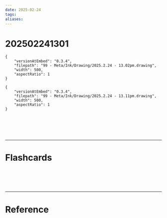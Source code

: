 ```yaml
---
date: 2025-02-24
tags: 
aliases:
---
```

# 202502241301

```handdrawn-ink
{
	"versionAtEmbed": "0.3.4",
	"filepath": "99 - Meta/Ink/Drawing/2025.2.24 - 13.02pm.drawing",
	"width": 500,
	"aspectRatio": 1
}
```

```handdrawn-ink
{
	"versionAtEmbed": "0.3.4",
	"filepath": "99 - Meta/Ink/Drawing/2025.2.24 - 13.11pm.drawing",
	"width": 500,
	"aspectRatio": 1
}
```



# ‌
---
# Flashcards


# ‌
---
# Reference
